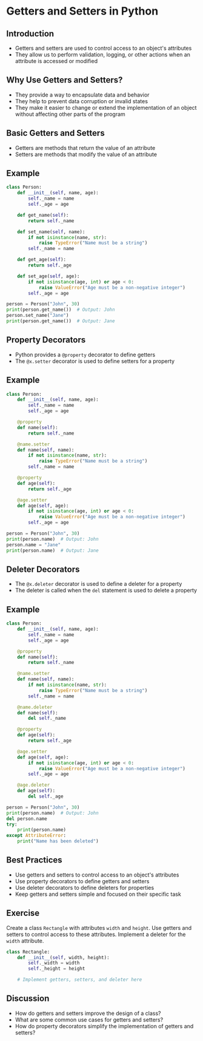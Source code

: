 Getters and Setters in Python
===========================

Introduction
------------

- Getters and setters are used to control access to an object's attributes
- They allow us to perform validation, logging, or other actions when an attribute is accessed or modified

Why Use Getters and Setters?
---------------------------

- They provide a way to encapsulate data and behavior
- They help to prevent data corruption or invalid states
- They make it easier to change or extend the implementation of an object without affecting other parts of the program

Basic Getters and Setters
-------------------------

- Getters are methods that return the value of an attribute
- Setters are methods that modify the value of an attribute

Example
-------

```python
class Person:
    def __init__(self, name, age):
        self._name = name
        self._age = age

    def get_name(self):
        return self._name

    def set_name(self, name):
        if not isinstance(name, str):
            raise TypeError("Name must be a string")
        self._name = name

    def get_age(self):
        return self._age

    def set_age(self, age):
        if not isinstance(age, int) or age < 0:
            raise ValueError("Age must be a non-negative integer")
        self._age = age

person = Person("John", 30)
print(person.get_name())  # Output: John
person.set_name("Jane")
print(person.get_name())  # Output: Jane
```

Property Decorators
-------------------

- Python provides a `@property` decorator to define getters
- The `@x.setter` decorator is used to define setters for a property

Example
-------

```python
class Person:
    def __init__(self, name, age):
        self._name = name
        self._age = age

    @property
    def name(self):
        return self._name

    @name.setter
    def name(self, name):
        if not isinstance(name, str):
            raise TypeError("Name must be a string")
        self._name = name

    @property
    def age(self):
        return self._age

    @age.setter
    def age(self, age):
        if not isinstance(age, int) or age < 0:
            raise ValueError("Age must be a non-negative integer")
        self._age = age

person = Person("John", 30)
print(person.name)  # Output: John
person.name = "Jane"
print(person.name)  # Output: Jane
```

Deleter Decorators
------------------

- The `@x.deleter` decorator is used to define a deleter for a property
- The deleter is called when the `del` statement is used to delete a property

Example
-------

```python
class Person:
    def __init__(self, name, age):
        self._name = name
        self._age = age

    @property
    def name(self):
        return self._name

    @name.setter
    def name(self, name):
        if not isinstance(name, str):
            raise TypeError("Name must be a string")
        self._name = name

    @name.deleter
    def name(self):
        del self._name

    @property
    def age(self):
        return self._age

    @age.setter
    def age(self, age):
        if not isinstance(age, int) or age < 0:
            raise ValueError("Age must be a non-negative integer")
        self._age = age

    @age.deleter
    def age(self):
        del self._age

person = Person("John", 30)
print(person.name)  # Output: John
del person.name
try:
    print(person.name)
except AttributeError:
    print("Name has been deleted")
```

Best Practices
--------------

- Use getters and setters to control access to an object's attributes
- Use property decorators to define getters and setters
- Use deleter decorators to define deleters for properties
- Keep getters and setters simple and focused on their specific task

Exercise
--------

Create a class `Rectangle` with attributes `width` and `height`. Use getters and setters to control access to these attributes. Implement a deleter for the `width` attribute.

```python
class Rectangle:
    def __init__(self, width, height):
        self._width = width
        self._height = height

    # Implement getters, setters, and deleter here
```

Discussion
----------

- How do getters and setters improve the design of a class?
- What are some common use cases for getters and setters? 
- How do property decorators simplify the implementation of getters and setters?
